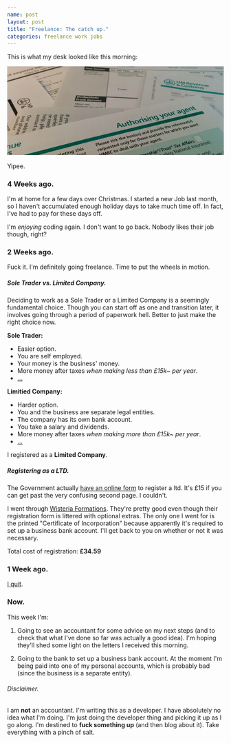 ```yaml
---
name: post
layout: post
title: "Freelance: The catch up."
categories: freelance work jobs
---
```


This is what my desk looked like this morning:

![HMRC Love letters](/img/blog/2014-01-27-freelance-the-catch-up/letters.jpg)

Yipee.

### 4 Weeks ago.

I'm at home for a few days over Christmas. I started a new Job last month,
so I haven't accumulated enough holiday days to take much time off. In fact,
I've had to pay for these days off.

I'm  _enjoying_ coding again. I don't want to go back. Nobody likes their job though, right?

### 2 Weeks ago.

Fuck it. I'm definitely going freelance. Time to put the wheels in motion.

##### Sole Trader vs. Limited Company.

Deciding to work as a Sole Trader or a Limited Company is a seemingly fundamental choice.
Though you can start off as one and transition later, it involves going through a period
of paperwork hell. Better to just make the right choice now.

**Sole Trader:**

- Easier option.
- You are self employed.
- Your money is the business' money.
- More money after taxes _when making less than £15k~ per year_.
- [...][1]

**Limitied Company:**

- Harder option.
- You and the business are separate legal entities.
- The company has its own bank account.
- You take a salary and dividends.
- More money after taxes _when making more than £15k~ per year_.
- [...][1]

I registered as a **Limited Company**.

[1]: http://www.rossmartin.co.uk/index.php/starting-in-business/140-sole-trader-v-limited-company-key-tax-a-legal-differences

##### Registering as a LTD.

The Government actually [have an online form][2] to register a ltd. It's £15 if you
can get past the very confusing second page. I couldn't.

I went through [Wisteria Formations][3]. They're pretty good even though their registration form is
littered with optional extras. The only one I went for is the printed
"Certificate of Incorporation" because apparently it's required to set up a
business bank account. I'll get back to you on whether or not it was necessary.

Total cost of registration: **£34.59**

[2]: https://www.gov.uk/register-a-company-online
[3]: http://www.wisteriaformations.co.uk/

### 1 Week ago.

[I quit][4].

[4]: /going-freelance

### Now.

This week I'm:

1. Going to see an accountant for some advice on my next steps (and to check
that what I've done so far was actually a good idea). I'm hoping they'll shed some
light on the letters I received this morning.

2. Going to the bank to set up a business bank account. At the moment I'm being paid into
one of my personal accounts, which is probably bad (since the business is a separate entity).

###### Disclaimer.

I am **not** an accountant. I'm writing this as a developer. I have absolutely
no idea what I'm doing. I'm just doing the developer thing and picking it up as
I go along. I'm destined to **fuck something up** (and then blog about it).
Take everything with a pinch of salt.
